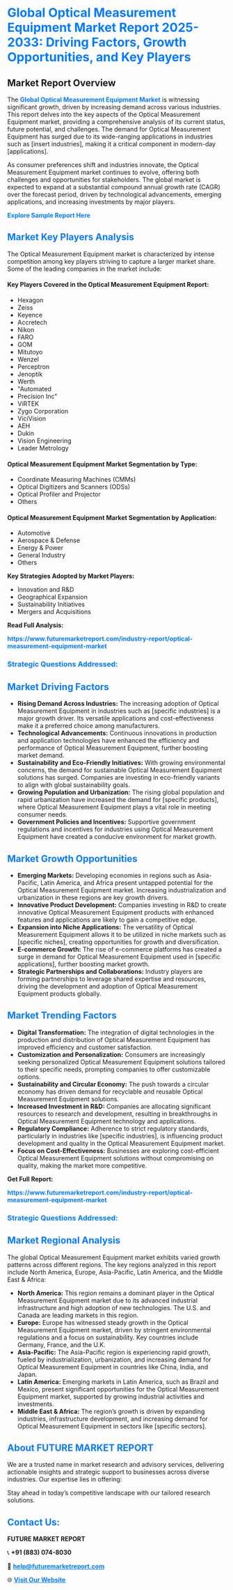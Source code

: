 <h1 style="color: #007BFF;">Global Optical Measurement Equipment Market Report 2025-2033: Driving Factors, Growth Opportunities, and Key Players</h1>

<section id="overview">
<h2>Market Report Overview</h2>
<p>The <a href="https://www.futuremarketreport.com/industry-report/optical-measurement-equipment-market" style="color: #007BFF; text-decoration: none;"><strong>Global Optical Measurement Equipment Market</strong></a> is witnessing significant growth, driven by increasing demand across various industries. This report delves into the key aspects of the Optical Measurement Equipment market, providing a comprehensive analysis of its current status, future potential, and challenges. The demand for Optical Measurement Equipment has surged due to its wide-ranging applications in industries such as [insert industries], making it a critical component in modern-day [applications].</p>
<p>As consumer preferences shift and industries innovate, the Optical Measurement Equipment market continues to evolve, offering both challenges and opportunities for stakeholders. The global market is expected to expand at a substantial compound annual growth rate (CAGR) over the forecast period, driven by technological advancements, emerging applications, and increasing investments by major players.</p>
</section>

<section id="overview">
<p><a href="https://www.futuremarketreport.com/request-sample/reportId=27993" style="color: #007BFF; text-decoration: none;"><strong>Explore Sample Report Here</strong></a></p>
</section>

<section id="key-players">
<h2 style="color: #007BFF;">Market Key Players Analysis</h2>
<p>The Optical Measurement Equipment market is characterized by intense competition among key players striving to capture a larger market share. Some of the leading companies in the market include:</p>
<h4>Key Players Covered in the Optical Measurement Equipment Report:</h4>
<ul><li>Hexagon</li><li>Zeiss</li><li>Keyence</li><li>Accretech</li><li>Nikon</li><li>FARO</li><li>GOM</li><li>Mitutoyo</li><li>Wenzel</li><li>Perceptron</li><li>Jenoptik</li><li>Werth</li><li>&quot;Automated</li><li>Precision Inc&quot;</li><li>ViRTEK</li><li>Zygo Corporation</li><li>ViciVision</li><li>AEH</li><li>Dukin</li><li>Vision Engineering</li><li>Leader Metrology</li></ul>
<h4>Optical Measurement Equipment Market Segmentation by Type:</h4>
<ul><li>Coordinate Measuring Machines (CMMs)</li><li>Optical Digitizers and Scanners (ODSs)</li><li>Optical Profiler and Projector</li><li>Others</li></ul>

<h4>Optical Measurement Equipment Market Segmentation by Application:</h4>
<ul><li>Automotive</li><li>Aerospace &amp; Defense</li><li>Energy &amp; Power</li><li>General Industry</li><li>Others</li></ul>
<p><strong>Key Strategies Adopted by Market Players:</strong></p>
<ul>
<li>Innovation and R&D</li>
<li>Geographical Expansion</li>
<li>Sustainability Initiatives</li>
<li>Mergers and Acquisitions</li>
</ul>
</section>

<section>
<p><strong>Read Full Analysis: </strong></p><a href="https://www.futuremarketreport.com/industry-report/optical-measurement-equipment-market" style="color: #007BFF; text-decoration: none;"><strong>https://www.futuremarketreport.com/industry-report/optical-measurement-equipment-market</strong></a>
<h3 style="color: #007BFF;">Strategic Questions Addressed:</h3>
</section>

<section id="driving-factors">
<h2 style="color: #007BFF;">Market Driving Factors</h2>
<ul>
<li><strong>Rising Demand Across Industries:</strong> The increasing adoption of Optical Measurement Equipment in industries such as [specific industries] is a major growth driver. Its versatile applications and cost-effectiveness make it a preferred choice among manufacturers.</li>
<li><strong>Technological Advancements:</strong> Continuous innovations in production and application technologies have enhanced the efficiency and performance of Optical Measurement Equipment, further boosting market demand.</li>
<li><strong>Sustainability and Eco-Friendly Initiatives:</strong> With growing environmental concerns, the demand for sustainable Optical Measurement Equipment solutions has surged. Companies are investing in eco-friendly variants to align with global sustainability goals.</li>
<li><strong>Growing Population and Urbanization:</strong> The rising global population and rapid urbanization have increased the demand for [specific products], where Optical Measurement Equipment plays a vital role in meeting consumer needs.</li>
<li><strong>Government Policies and Incentives:</strong> Supportive government regulations and incentives for industries using Optical Measurement Equipment have created a conducive environment for market growth.</li>
</ul>
</section>

<section id="growth-opportunities">
<h2 style="color: #007BFF;">Market Growth Opportunities</h2>
<ul>
<li><strong>Emerging Markets:</strong> Developing economies in regions such as Asia-Pacific, Latin America, and Africa present untapped potential for the Optical Measurement Equipment market. Increasing industrialization and urbanization in these regions are key growth drivers.</li>
<li><strong>Innovative Product Development:</strong> Companies investing in R&D to create innovative Optical Measurement Equipment products with enhanced features and applications are likely to gain a competitive edge.</li>
<li><strong>Expansion into Niche Applications:</strong> The versatility of Optical Measurement Equipment allows it to be utilized in niche markets such as [specific niches], creating opportunities for growth and diversification.</li>
<li><strong>E-commerce Growth:</strong> The rise of e-commerce platforms has created a surge in demand for Optical Measurement Equipment used in [specific applications], further boosting market growth.</li>
<li><strong>Strategic Partnerships and Collaborations:</strong> Industry players are forming partnerships to leverage shared expertise and resources, driving the development and adoption of Optical Measurement Equipment products globally.</li>
</ul>
</section>

<section id="trending-factors">
<h2 style="color: #007BFF;">Market Trending Factors</h2>
<ul>
<li><strong>Digital Transformation:</strong> The integration of digital technologies in the production and distribution of Optical Measurement Equipment has improved efficiency and customer satisfaction.</li>
<li><strong>Customization and Personalization:</strong> Consumers are increasingly seeking personalized Optical Measurement Equipment solutions tailored to their specific needs, prompting companies to offer customizable options.</li>
<li><strong>Sustainability and Circular Economy:</strong> The push towards a circular economy has driven demand for recyclable and reusable Optical Measurement Equipment solutions.</li>
<li><strong>Increased Investment in R&D:</strong> Companies are allocating significant resources to research and development, resulting in breakthroughs in Optical Measurement Equipment technology and applications.</li>
<li><strong>Regulatory Compliance:</strong> Adherence to strict regulatory standards, particularly in industries like [specific industries], is influencing product development and quality in the Optical Measurement Equipment market.</li>
<li><strong>Focus on Cost-Effectiveness:</strong> Businesses are exploring cost-efficient Optical Measurement Equipment solutions without compromising on quality, making the market more competitive.</li>
</ul>
</section>

<section>
<p><strong>Get Full Report: </strong></p><a href="https://www.futuremarketreport.com/industry-report/optical-measurement-equipment-market" style="color: #007BFF; text-decoration: none;"><strong>https://www.futuremarketreport.com/industry-report/optical-measurement-equipment-market</strong></a>
<h3 style="color: #007BFF;">Strategic Questions Addressed:</h3>
</section>


<section id="regional-analysis">
<h2 style="color: #007BFF;">Market Regional Analysis</h2>
<p>The global Optical Measurement Equipment market exhibits varied growth patterns across different regions. The key regions analyzed in this report include North America, Europe, Asia-Pacific, Latin America, and the Middle East & Africa:</p>
<ul>
<li><strong>North America:</strong> This region remains a dominant player in the Optical Measurement Equipment market due to its advanced industrial infrastructure and high adoption of new technologies. The U.S. and Canada are leading markets in this region.</li>
<li><strong>Europe:</strong> Europe has witnessed steady growth in the Optical Measurement Equipment market, driven by stringent environmental regulations and a focus on sustainability. Key countries include Germany, France, and the U.K.</li>
<li><strong>Asia-Pacific:</strong> The Asia-Pacific region is experiencing rapid growth, fueled by industrialization, urbanization, and increasing demand for Optical Measurement Equipment in countries like China, India, and Japan.</li>
<li><strong>Latin America:</strong> Emerging markets in Latin America, such as Brazil and Mexico, present significant opportunities for the Optical Measurement Equipment market, supported by growing industrial activities and investments.</li>
<li><strong>Middle East & Africa:</strong> The region’s growth is driven by expanding industries, infrastructure development, and increasing demand for Optical Measurement Equipment in sectors like [specific sectors].</li>
</ul>
</section>

<footer>
<h2 style="color: #007BFF;">About FUTURE MARKET REPORT</h2>
<p>We are a trusted name in market research and advisory services, delivering actionable insights and strategic support to businesses across diverse industries. Our expertise lies in offering:</p>

<p>Stay ahead in today’s competitive landscape with our tailored research solutions.</p>

<h2 style="color: #007BFF;">Contact Us:</h2>
<p><strong>FUTURE MARKET REPORT</strong></p>
<p>📞 <strong>+91 (883) 074-8030</strong></p>
<p>📧 <strong><a href="mailto:help@futuremarketreport.com" style="color: #007BFF;">help@futuremarketreport.com</a></strong></p>
<p>🌐 <strong><a href="https://www.futuremarketreport.com/" style="color: #007BFF;">Visit Our Website</a></strong></p>
</footer>